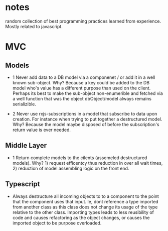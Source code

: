 # notes
random collection of best programming practices learned from experience. Mostly related to javascript.


# MVC
## Models
- 1 Never add data to a DB model via a componenet / or add it in a well known sub-object. Why? Because a key could be added to the DB model who's value has a different purpose than used on the client. Perhaps its best to make the sub-object non-enumerible and fetched via a well function that was the object dbObject/model always remains serializible.

- 2 Never use rxjs-subscriptions in a model that subscribe to data upon creation. For instance when trying to put together a destructured model. Why? Because the model maybe disposed of before the subscription's return value is ever needed.

## Middle Layer
- 1 Return complete models to the cilents (assemeled destructured models). Why? 1) request efficentcy thus reduction in over all wait times, 2) reduction of model assembling logic on the front end.     

## Typescript
- Always destructure all incoming objects to to a component to the point that the component uses that input. Ie, dont reference a type imported from another class as this class does not change its usage of the type relative to the other class. Importing types leads to less reusibility of code and causes refactoring as the object changes, or causes the imported object to be purpose overloaded.
